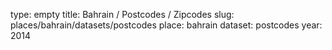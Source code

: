 type: empty
title: Bahrain / Postcodes / Zipcodes
slug: places/bahrain/datasets/postcodes
place: bahrain
dataset: postcodes
year: 2014
